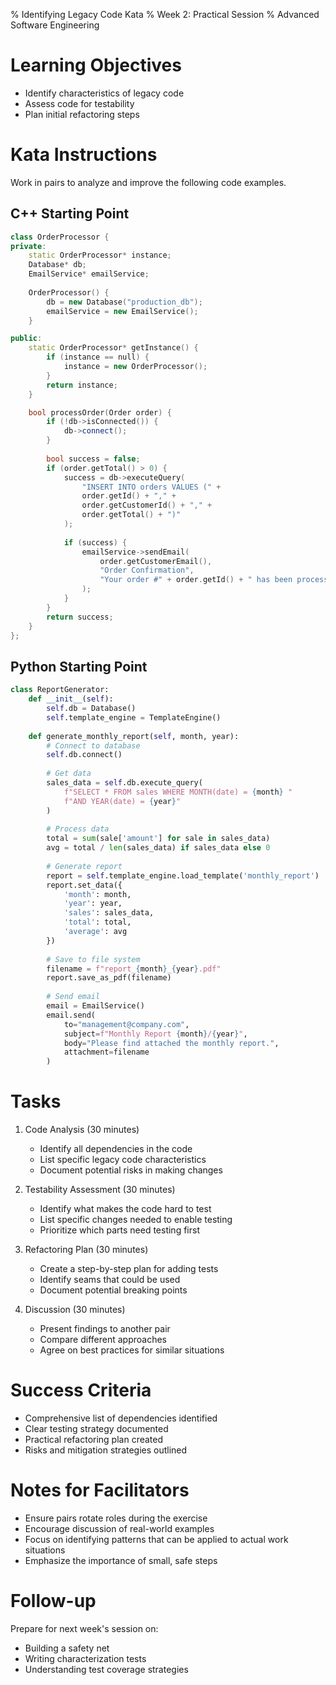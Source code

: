 % Identifying Legacy Code Kata
% Week 2: Practical Session
% Advanced Software Engineering

# Learning Objectives

- Identify characteristics of legacy code
- Assess code for testability
- Plan initial refactoring steps

# Kata Instructions

Work in pairs to analyze and improve the following code examples.

## C++ Starting Point

```cpp
class OrderProcessor {
private:
    static OrderProcessor* instance;
    Database* db;
    EmailService* emailService;
    
    OrderProcessor() {
        db = new Database("production_db");
        emailService = new EmailService();
    }

public:
    static OrderProcessor* getInstance() {
        if (instance == null) {
            instance = new OrderProcessor();
        }
        return instance;
    }

    bool processOrder(Order order) {
        if (!db->isConnected()) {
            db->connect();
        }
        
        bool success = false;
        if (order.getTotal() > 0) {
            success = db->executeQuery(
                "INSERT INTO orders VALUES (" + 
                order.getId() + "," + 
                order.getCustomerId() + "," +
                order.getTotal() + ")"
            );
            
            if (success) {
                emailService->sendEmail(
                    order.getCustomerEmail(),
                    "Order Confirmation",
                    "Your order #" + order.getId() + " has been processed."
                );
            }
        }
        return success;
    }
};
```

## Python Starting Point

```python
class ReportGenerator:
    def __init__(self):
        self.db = Database()
        self.template_engine = TemplateEngine()
        
    def generate_monthly_report(self, month, year):
        # Connect to database
        self.db.connect()
        
        # Get data
        sales_data = self.db.execute_query(
            f"SELECT * FROM sales WHERE MONTH(date) = {month} "
            f"AND YEAR(date) = {year}"
        )
        
        # Process data
        total = sum(sale['amount'] for sale in sales_data)
        avg = total / len(sales_data) if sales_data else 0
        
        # Generate report
        report = self.template_engine.load_template('monthly_report')
        report.set_data({
            'month': month,
            'year': year,
            'sales': sales_data,
            'total': total,
            'average': avg
        })
        
        # Save to file system
        filename = f"report_{month}_{year}.pdf"
        report.save_as_pdf(filename)
        
        # Send email
        email = EmailService()
        email.send(
            to="management@company.com",
            subject=f"Monthly Report {month}/{year}",
            body="Please find attached the monthly report.",
            attachment=filename
        )
```

# Tasks

1. Code Analysis (30 minutes)
   - Identify all dependencies in the code
   - List specific legacy code characteristics
   - Document potential risks in making changes

2. Testability Assessment (30 minutes)
   - Identify what makes the code hard to test
   - List specific changes needed to enable testing
   - Prioritize which parts need testing first

3. Refactoring Plan (30 minutes)
   - Create a step-by-step plan for adding tests
   - Identify seams that could be used
   - Document potential breaking points

4. Discussion (30 minutes)
   - Present findings to another pair
   - Compare different approaches
   - Agree on best practices for similar situations

# Success Criteria

- Comprehensive list of dependencies identified
- Clear testing strategy documented
- Practical refactoring plan created
- Risks and mitigation strategies outlined

# Notes for Facilitators

- Ensure pairs rotate roles during the exercise
- Encourage discussion of real-world examples
- Focus on identifying patterns that can be applied to actual work situations
- Emphasize the importance of small, safe steps

# Follow-up

Prepare for next week's session on:
- Building a safety net
- Writing characterization tests
- Understanding test coverage strategies
